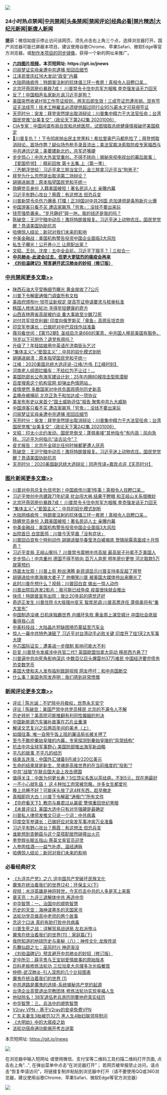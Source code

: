 ![](https://raw.githubusercontent.com/fqnews/bnews/master/64photo/fqnews-qr.jpg)

<div id="tt">
<h3>24小时热点禁闻|<a href="#%E4%B8%AD%E5%85%B1%E7%A6%81%E9%97%BB%E6%9B%B4%E5%A4%9A%E6%96%87%E7%AB%A0">中共禁闻</a>|<a href="#%E5%9B%BE%E7%89%87%E6%96%B0%E9%97%BB%E6%9B%B4%E5%A4%9A%E6%96%87%E7%AB%A0">头条禁闻</a>|<a href="#%E6%96%B0%E9%97%BB%E8%AF%84%E8%AE%BA%E6%9B%B4%E5%A4%9A%E6%96%87%E7%AB%A0">禁闻评论|<a href="#%E5%BF%85%E7%9C%8B%E7%BB%8F%E5%85%B8%E5%A5%BD%E6%96%87">经典必看|<a href="/video.md#%E7%A6%81%E7%89%87%E7%B2%BE%E9%80%89">禁片精选</a>|<a href="https://github.com/fqnews/djy/blob/master/gb/nf1351518.md#1">大纪元新闻</a>|<a href="https://github.com/fqnews/ntdtv/blob/master/gb/prog204.md#1">新唐人新闻</a></h3>
<div><b>提示：</b>微信如提示停止访问该网页，须先点击右上角三个点，选择浏览器打开。国产浏览器可能已屏蔽本项目，建议使用谷歌Chrome、苹果Safari、微软Edge等官方浏览器。或<a href="https://github.com/fqnews/bnews/blob/master/%E5%88%B6%E4%BD%9Cgit%E7%A6%81%E9%97%BB%E9%95%9C%E5%83%8F.md">制作本项目的同步镜像</a>，获得一个新的网址来推广。</div>
<ul>
<li><b><a href="http://d1.bdrive.tk/64.mp4" target="_blank">六四图片视频</a>，本页短网址: https://git.io/jnews</b></li>
<li><a href="/cbnews/20201007/1409455.md">闫丽梦证实母亲遭中共逮捕 拒回应细节</a></li>
<li><a href="/cnnews/20201007/1409367.md">江泽民曾庆红16大发动“政变”内幕</a></li>
<li><a href="/topimagenews/20201007/1409548.md">大陆网络疯传：特朗普注射的抗体值三环一套房！真相令人目瞪口呆...</a></li>
<li><a href="/topimagenews/20201007/1409691.md">北京环燕郊房价暴跌7成！ 川普禁令卡住中共军方咽喉 李克强发话无力回天</a></li>
<li><a href="/comments/20201007/1409443.md">反了！中国相声名家新片讽习近平是狗？</a></li>
<li><a href="/bannedvideo/20201007/1409359.md">美国突然收紧H1B工作签证规则，两天后即生效！三成签证恐遭吊销，现有签证无法续签！技术工种雇主必须提供超过同行业95%薪水才可获得签证</a></li>
<li><a href="/cbnews/20201007/1409453.md">天亮时分：突发：拜登突然提出取消辩论；川普集中精力于大法官任命；台湾国民党推“台美复交”（政论天下第242集 20201006）</a></li>
<li><a href="/bannedvideo/20201007/1409161.md">CIA专家：中国间谍布局白宫和总统医院，试图猎取总统健康情报破坏美国稳定</a></li>
<li><a href="/bannedvideo/20201007/1409583.md">🚨川普复仇？！下令彻底抛出民主党黑料！希拉里奥巴马都危险了；拜登想取消辩论，首场作弊？疑似场外枪手录音流出；美法官裁决索取防疫专家福西与中共通讯记录；美要建新北约，共军还嘴硬</a></li>
<li><a href="/bannedvideo/20201007/1409363.md">步步惊心！中共大外宣受重创，不得不转向｜揭秘央视电视台的幕后故事｜【爱国侨领】｜精彩回放 第十五集.上（第一季）</a></li>
<li><a href="/ssgc/20201007/1409308.md">〖兲朝浮世绘〗习近平拿三胖当宝贝，金三胖拿习近平当“狗崽子”</a></li>
<li><a href="/ssgc/20201007/1409658.md">拜登为什么忽然提出取消第二场辩论？</a></li>
<li><a href="/cbnews/20201007/1409549.md">胡锡进崩溃：原本指望国民党和平统一</a></li>
<li><a href="/topimagenews/20201007/1409454.md">隐瞒党员身份 入籍美国被拒！著名民运人士 亲曝内幕</a></li>
<li><a href="/comments/20201007/1409630.md">习近平有野心攻台？蔡霞：有这想法 但恐兵变</a></li>
<li><a href="/cnnews/20201007/1409753.md">川普新禁令杀伤力爆表 打擂！正39国对中共26国 总加速师是条狗新片火爆</a></li>
<li><a href="/cbnews/20201007/1409456.md">中国游客只看不买 遭店家飙骂「穷鬼」：没钱不要出来玩</a></li>
<li><a href="/bannedvideo/20201007/1409608.md">钱荒强势袭来，“岁月静好”碎一地，我的钱还是我的吗？</a></li>
<li><a href="/cbnews/20201007/1409357.md">陈破空：王沪宁暗中动员！激将特朗普报复。习近平迷上动物农庄。国民党觉醒？恳请美国协助抗共</a></li>
<li><a href="/comments/20201007/1409587.md">哈佛惊人结论：新冠对我们未来的影响</a></li>
<li><a href="/topimagenews/20201007/1409333.md">中美金融战：美国机构警告投资中国企业面临3大风险</a></li>
<li><a href="/yule/20201007/1409488.md">私生子曝光！公开养小三 让原配出家？</a></li>
<li><a href="/comments/20201007/1409517.md">文昭、王剑、沈度：五中全会前，习近平下狠手？ | 三权合一</a></li>
<li><b><a href="/comments/20200211/1275071.md" target="_blank">中共肺炎-此波会过去，但更大更猛烈的瘟疫会再来</a></b></li>
<li><b><a href="/comments/20200207/1272816.md" target="_blank">《刘伯温碑记》预言避开武汉肺炎的妙招（修订版）</a></b></li>
</ul>
</div>

<div class="catlist">
<h3><a href="/cbnews/" target="_blank">中共禁闻</a><span><a href="/cbnews/" target="_blank" rel="nofollow">更多文章>></a></span></h3>
<ul>
<li><a href="/cbnews/20201008/1409915.md" target="_blank">陕西石油大亨受贿细节曝光 黄金就收了7公斤</a></li>
<li><a href="/cbnews/20201008/1409852.md" target="_blank">川普下令解密通俄门调查所有文档</a></li>
<li><a href="/cbnews/20201007/1409810.md" target="_blank">美政府颁布H-1B签证新规定 提高签证申请要求与核审标准</a></li>
<li><a href="/cbnews/20201007/1409664.md" target="_blank">韩国人修炼法轮功 寻得年轻健康的奇方</a></li>
<li><a href="/cbnews/20201007/1409657.md" target="_blank">山西吉林两省高层被约谈 重大事故至少酿72死</a></li>
<li><a href="/cbnews/20201007/1409656.md" target="_blank">对付共军坦克利器! 印度向俄罗斯买「章鱼」高原反坦克炮</a></li>
<li><a href="/cbnews/20201007/1409605.md" target="_blank">印空军参谋长：已做好对中巴双线作战准备</a></li>
<li><a href="/cbnews/20201007/1409601.md" target="_blank">薇羽看世间：【第152期】圣经启示录666的寓意，中共国人移民美国有豁免，16岁以下可例外？退党有用吗？</a></li>
<li><a href="/cbnews/20201007/1409568.md" target="_blank">升级了？年轻姑娘用中英语在济南街头乞讨</a></li>
<li><a href="/comments/20201007/1409565.md" target="_blank">“集体主义”+“爱国主义”：中共的奴化模式剖析</a></li>
<li><a href="/cbnews/20201007/1409549.md" target="_blank">胡锡进崩溃：原本指望国民党和平统一</a></li>
<li><a href="/cbnews/20201007/1409546.md" target="_blank">江峰：2020美国总统大选评说-江峰/方伟【江峰时刻】</a></li>
<li><a href="/cbnews/20201007/1409542.md" target="_blank">河南老人组团拦婚车：不给红包不让过！…</a></li>
<li><a href="/cbnews/20201007/1409535.md" target="_blank">美国防部长公布海军建设计划：25年内拥80艘攻击型核潜艇</a></li>
<li><a href="/cbnews/20201007/1409534.md" target="_blank">百度搜索这个机构官网 却弹出色情网站…</a></li>
<li><a href="/cbnews/20201007/1409502.md" target="_blank">疫情使然 多数国家对中共负面观感创历史新高</a></li>
<li><a href="/cbnews/20201007/1409478.md" target="_blank">孟晚舟被捕前 北京正急于和加达成一项协议</a></li>
<li><a href="/cbnews/20201007/1409457.md" target="_blank">美发布有史以来首个“国土威胁评估”报告 聚焦中共九大威胁</a></li>
<li><a href="/cbnews/20201007/1409456.md" target="_blank">中国游客只看不买 遭店家飙骂「穷鬼」：没钱不要出来玩</a></li>
<li><a href="/cbnews/20201007/1409455.md" target="_blank">闫丽梦证实母亲遭中共逮捕 拒回应细节</a></li>
<li><a href="/cbnews/20201007/1409453.md" target="_blank">天亮时分：突发：拜登突然提出取消辩论；川普集中精力于大法官任命；台湾国民党推“台美复交”（政论天下第242集 20201006）</a></li>
<li><a href="/cbnews/20201007/1409396.md" target="_blank">文昭：印太小北约发动、国民党倒戈；蓬佩奥接&quot;其他指令&quot;有内涵；风向急转、习近平为何指示“谈古论今”？</a></li>
<li><a href="/cbnews/20201007/1409393.md" target="_blank">皮尤报告：北京在全球比任何时候都更遭人厌恶</a></li>
<li><a href="/cbnews/20201007/1409357.md" target="_blank">陈破空：王沪宁暗中动员！激将特朗普报复。习近平迷上动物农庄。国民党觉醒？恳请美国协助抗共</a></li>
<li><a href="/cbnews/20201007/1409270.md" target="_blank">天亮时分：2020美国副总统大选辩论｜同声传译+嘉宾点评【天亮时分】</a></li>

</ul>
</div>
<div class="catlist">
<h3><a href="/topimagenews/" target="_blank">图片新闻</a><span><a href="/topimagenews/" target="_blank" rel="nofollow">更多文章>></a></span></h3>
<ul>
<li><a href="/topimagenews/20201008/1409855.md" target="_blank">川普对中共总复仇信号到！中国疯传川普1件事！真相令人目瞪口呆&#8230;</a></li>
<li><a href="/topimagenews/20201007/1409835.md" target="_blank">习近平惨创中共建政71年纪录 扰台闯大祸 结果干瞪眼 和王岐山关系很微妙</a></li>
<li><a href="/topimagenews/20201007/1409691.md" target="_blank">北京环燕郊房价暴跌7成！ 川普禁令卡住中共军方咽喉 李克强发话无力回天</a></li>
<li><a href="/comments/20201007/1409565.md" target="_blank">“集体主义”+“爱国主义”：中共的奴化模式剖析</a></li>
<li><a href="/topimagenews/20201007/1409548.md" target="_blank">大陆网络疯传：特朗普注射的抗体值三环一套房！真相令人目瞪口呆&#8230;</a></li>
<li><a href="/topimagenews/20201007/1409454.md" target="_blank">隐瞒党员身份 入籍美国被拒！著名民运人士 亲曝内幕</a></li>
<li><a href="/topimagenews/20201007/1409333.md" target="_blank">中美金融战：美国机构警告投资中国企业面临3大风险</a></li>
<li><a href="/topimagenews/20201007/1409315.md" target="_blank">出院首日 白宫医师：川普今天早晨「没有症状」</a></li>
<li><a href="/topimagenews/20201007/1409232.md" target="_blank">川普回白宫有个特别动作 胡锡进替华春莹洗白被揭底 贺锦丽露真面成十月惊奇？</a></li>
<li><a href="/topimagenews/20201006/1409145.md" target="_blank">习近平变局 王岐山冤吗？ 川普禁令震撼中共高层 最高层子孙辈不乏美国人</a></li>
<li><a href="/topimagenews/20201006/1409109.md" target="_blank">步步惊心！中共重创 德国不得不转向 百万人弃房 明年房价更惨 河北取款5万就需预约</a></li>
<li><a href="/topimagenews/20201006/1408982.md" target="_blank">场面太壮观！川普上街 粉丝沸腾 新民调显示川普支持率反超了拜登</a></li>
<li><a href="/topimagenews/20201006/1408950.md" target="_blank">胡锡进给中南海捅大娄子了 他嘲笑川普 被美国大媒体拎出来曝光了</a></li>
<li><a href="/topimagenews/20201006/1408891.md" target="_blank">此时川普在想什么？视频：川普回白宫 做出一惊人动作</a></li>
<li><a href="/topimagenews/20201006/1408848.md" target="_blank">川普出院后连发2影片：我可能已经免疫 疫苗很快就会推出</a></li>
<li><a href="/topimagenews/20201006/1408702.md" target="_blank">快讯！特朗普宣布出院：我比20年前的感觉还好</a></li>
<li><a href="/topimagenews/20201005/1408607.md" target="_blank">奇迹正发生 川普住院 6大摇摆州变天 智库民调:川普高票连任 蓬佩奥将有“重大宣布”</a></li>
<li><a href="/topimagenews/20201005/1408518.md" target="_blank">中国制造没魂 日机床独霸世界 内循环失败 黄金周上演空城计 中国社会底层 看得我心凉</a></li>
<li><a href="/topimagenews/20201005/1408141.md" target="_blank">中美科技战：大陆晶片短缺困境恐蔓延至汽车业</a></li>
<li><a href="/topimagenews/20201005/1408122.md" target="_blank">惊人一幕中共特色演砸了 习近平对台湾动手必败关键 印度开了挂1天2大军事大捷</a></li>
<li><a href="/topimagenews/20201005/1408112.md" target="_blank">中芯国际证实：遭美进一步限制 影响可能大不利</a></li>
<li><a href="/topimagenews/20201004/1408084.md" target="_blank">巨变 川普禁令发威涉中共官二代? 英国欧盟加拿大异动 移民西方悬了?</a></li>
<li><a href="/topimagenews/20201004/1408020.md" target="_blank">川普逼中共向死角影响深远 中数百亿巨头爆雷创37万难民 中国经济要完债务恐变数字币</a></li>
<li><a href="/topimagenews/20201004/1407911.md" target="_blank">美国大使和夫人发布临别致辞视频 网友呼吁：和中共国断交</a></li>
<li><a href="/topimagenews/20201004/1407894.md" target="_blank">什么事？美国务院发声明：我们感到非常愤慨</a></li>

</ul>
</div>
<div class="catlist">
<h3><a href="/comments/" target="_blank">新闻评论</a><span><a href="/comments/" target="_blank" rel="nofollow">更多文章>></a></span></h3>
<ul>
<li><a href="/comments/20201008/1409908.md" target="_blank">评论 | 陈光诚：不铲除中共极权，世界永无安宁</a></li>
<li><a href="/comments/20201008/1409907.md" target="_blank">评论 | 陈破空：美国严禁中共党员移民 北京的不满令人不解</a></li>
<li><a href="/comments/20201008/1409902.md" target="_blank">历史转折？美高院可能推翻有利同性婚姻的判决</a></li>
<li><a href="/comments/20201008/1409891.md" target="_blank">中国新能源汽车骗补故事在芯片业重演</a></li>
<li><a href="/comments/20201008/1409890.md" target="_blank">解读文艺复兴之后两百年间的美术（上）</a></li>
<li><a href="/comments/20201008/1409876.md" target="_blank">如烟往事: 唯一自带午饭上班的廉洁局长被关押了</a></li>
<li><a href="/comments/20201008/1409875.md" target="_blank">至今不敢挖秦始皇陵的内幕，专家探测到秦始皇陵的“异常结构”</a></li>
<li><a href="/comments/20201008/1409848.md" target="_blank">抗击中共全球军事野心 美国防部推出海军新战略</a></li>
<li><a href="/comments/20201008/1409840.md" target="_blank">平凡的故事 不平凡的经历</a></li>
<li><a href="/comments/20201007/1409828.md" target="_blank">结束五连涨：中国外汇储备9月减少220亿美元</a></li>
<li><a href="/comments/20201007/1409812.md" target="_blank">生命的结束就是新生，灵魂是高维世界的在当前维度的“投影”?</a></li>
<li><a href="/comments/20201007/1409811.md" target="_blank">中共“战狼”在联合国大会上攻击德国</a></li>
<li><a href="/comments/20201007/1409781.md" target="_blank">值得关注：中医为何更长寿？5位顶尖名医以茶祛病，不到5元，现在用最好</a></li>
<li><a href="/comments/20201007/1409780.md" target="_blank">一不小心就乳癌！ 这４种加工肉常被忽略，许多女生都爱吃</a></li>
<li><a href="/comments/20201007/1409779.md" target="_blank">晚上总睡不好？可能床头放了这4样东西，趁早撤走</a></li>
<li><a href="/comments/20201007/1409746.md" target="_blank">真相即将大白！川普下令解密“通俄门”所有文件</a></li>
<li><a href="/comments/20201007/1409743.md" target="_blank">【华府看天下】教宗与暴君过从甚密 警惕重回世纪黑暗</a></li>
<li><a href="/comments/20201007/1409707.md" target="_blank">【未普评论】美国大选中只有对华强硬是最确定</a></li>
<li><a href="/comments/20201007/1409703.md" target="_blank">川普私人律师发推文只说一个词：中共病毒</a></li>
<li><a href="/comments/20201007/1409651.md" target="_blank">印度空军参谋长：已做好应对突发军事冲突万全准备</a></li>
<li><a href="/comments/20201007/1409630.md" target="_blank">习近平有野心攻台？蔡霞：有这想法 但恐兵变</a></li>
<li><a href="/comments/20201007/1409612.md" target="_blank">谁能想到杏鲍菇与这个菜搭配居然碰撞出火花</a></li>
<li><a href="/comments/20201007/1409598.md" target="_blank">李登辉长眠五指山 蔡英文率官员迎灵</a></li>
<li><a href="/comments/20201007/1409588.md" target="_blank">人参肉桂酒——益气补虚、温经通脉</a></li>
<li><a href="/comments/20201007/1409587.md" target="_blank">哈佛惊人结论：新冠对我们未来的影响</a></li>

</ul>
</div>

<div class="catlist">
<h3>必看经典好文</h3>
<ul>
<li><a href="/bookonline/20131116/201050.md" target="_blank">《九评共产党》之六 评中国共产党破坏民族文化</a></li>
<li><a href="/cbnews/20180907/994846.md" target="_blank">魔鬼在统治着我们的世界(24)：环保主义(下)</a></li>
<li><a href="/comments/20200623/1273653.md" target="_blank">视频：水浒英雄是神将转世，今天抗击中共的人多是天上来客</a></li>
<li><a href="/comments/20131119/1029445.md" target="_blank">章天亮：九评三退解体中共 再造中华</a></li>
<li><a href="/comments/20200605/1340202.md" target="_blank">中华智慧：一、治国中的顺势智慧</a></li>
<li><a href="/tculture/xiulian/20170318/732480.md" target="_blank">历史的天空：海神波塞冬的天国家书</a></li>
<li><a href="/comments/20200629/1352533.md" target="_blank">法轮功学员做高中老师的两个故事</a></li>
<li><a href="/comments/20200707/1357090.md" target="_blank">念这个口诀 真的有助打败中共病毒</a></li>
<li><a href="/comments/20200908/1392745.md" target="_blank">川普生死之战：详解贸易战谜局 左右派惨斗</a></li>
<li><a href="/topimagenews/20180530/950691.md" target="_blank">魔鬼在统治着我们的世界(11)：家庭篇(下)</a></li>
<li><a href="/topimagenews/20180225/905380.md" target="_blank">我所知道的地球历史与奥秘（八）：神传文化 龙族传说</a></li>
<li><a href="/tculture/20190101/792550.md" target="_blank">乐舞仙踪之七：巫风时兴 神迹渐没</a></li>
<li><a href="/comments/20200207/1272816.md" target="_blank">《刘伯温碑记》预言避开中共肺炎的妙招（修订版）</a></li>
<li><a href="/comments/20200616/1345658.md" target="_blank">定中所见：薛平贵与王宝钏爱情故事的原始版本</a></li>
<li><a href="/comments/20200531/1337359.md" target="_blank">日料老板修炼法轮功 三位加拿大总理多次光临餐馆</a></li>
<li><a href="/comments/20200620/1347687.md" target="_blank">仲明-武汉肺炎-引人深思的几个比较图表</a></li>
<li><a href="/topimagenews/20180519/944624.md" target="_blank">魔鬼在统治着我们的世界 (1)</a></li>
<li><a href="/comments/20181209/1044543.md" target="_blank">中共道路是魔鬼的选择-系统揭秘共产党的起源</a></li>
<li><a href="/comments/20200528/1335859.md" target="_blank">台湾企业高管退出宗教团体 修炼法轮功实现幸福人生</a></li>
<li><a href="/cbnews/20200531/1337381.md" target="_blank">地狱除名！38军退伍老兵游历阴曹地府真实经历</a></li>
<li><a href="/comments/20200605/783248.md" target="_blank">中华智慧：三、兵法中的顺势智慧</a></li>
<li><a href="/comments/20200112/1257608.md" target="_blank">V2ray VPN &#8211; 基于V2ray的安卓免费VPN</a></li>
<li><a href="/cbnews/20200611/1343037.md" target="_blank">广东夫妻生3胎被罚32万 黑人生4胎妇联领导慰问</a></li>
<li><a href="/comments/20200203/1269785.md" target="_blank">《大明劫》中的大瘟疫之劫</a></li>
<li><a href="/tculture/20121025/73079.md" target="_blank">法轮功宿命通功能揭开考古谜案</a></li>

</ul>
</div>

本页短网址: https://git.io/jnews

![](https://raw.githubusercontent.com/fqnews/bnews/master/64photo/fqnews-qr.jpg)

在浏览器中输入短网址 或使用微信、支付宝等二维码工具扫描二维码打开页面, 点击右上角"...", 在弹出菜单中点击“在浏览器打开”； 若网页被举报禁止访问，请点击“恢复申请访问”，将链接复制并粘贴到浏览器中打开（请不要使用QQ或360浏览器，建议使用谷歌Chrome、苹果Safari、微软Edge等官方浏览器）

![](https://raw.githubusercontent.com/fqnews/bnews/master/64photo/wx.jpg)